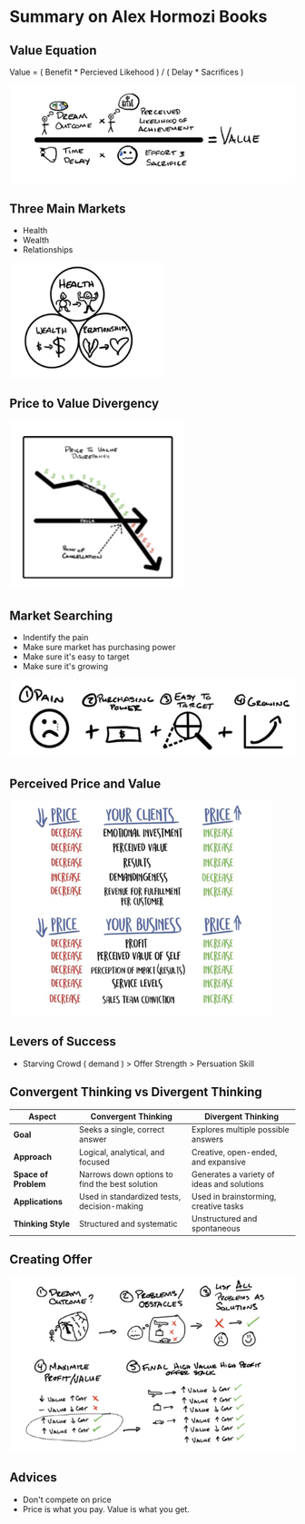 # Summary on Alex Hormozi Books

## Value Equation

Value = ( Benefit * Percieved Likehood ) / ( Delay * Sacrifices )

![Value Equation](cheatsheet/value_equation.png)

## Three Main Markets

- Health
- Wealth
- Relationships

![Three Main Markets](cheatsheet/three_main_markets.png)

## Price to Value Divergency

![Price to Value Divergency](cheatsheet/price_to_value_divergency.png)

## Market Searching

- Indentify the pain
- Make sure market has purchasing power
- Make sure it's easy to target
- Make sure it's growing

![Market Searching](cheatsheet/market_searching.png)

## Perceived Price and Value

![Perceived Price and Value](cheatsheet/perceived_price_and_value.png)

## Levers of Success

- Starving Crowd ( demand ) > Offer Strength > Persuation Skill

## Convergent Thinking vs Divergent Thinking

| **Aspect**          | **Convergent Thinking**                      | **Divergent Thinking**                       |
|---------------------|----------------------------------------------|----------------------------------------------|
| **Goal**            | Seeks a single, correct answer               | Explores multiple possible answers           |
| **Approach**        | Logical, analytical, and focused             | Creative, open-ended, and expansive          |
| **Space of Problem**| Narrows down options to find the best solution| Generates a variety of ideas and solutions |
| **Applications**    | Used in standardized tests, decision-making  | Used in brainstorming, creative tasks        |
| **Thinking Style**  | Structured and systematic                    | Unstructured and spontaneous                 |

## Creating Offer

![Creating Offer](cheatsheet/creating_offer.png)

## Advices

- Don't compete on price
- Price is what you pay. Value is what you get.
